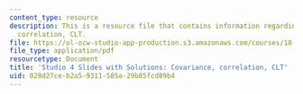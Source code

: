 ```yaml
---
content_type: resource
description: This is a resource file that contains information regarding covariance,
  correlation, CLT.
file: https://ol-ocw-studio-app-production.s3.amazonaws.com/courses/18-05-introduction-to-probability-and-statistics-spring-2014/028d27ceb2a59311585a29b85fcd89b4_MIT18_05S14_studio4slides.pdf
file_type: application/pdf
resourcetype: Document
title: 'Studio 4 Slides with Solutions: Covariance, correlation, CLT'
uid: 028d27ce-b2a5-9311-585a-29b85fcd89b4
---
```

